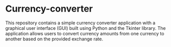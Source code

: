 # Currency-converter
This repository contains a simple currency converter application with a graphical user interface (GUI) built using Python and the Tkinter library. The application allows users to convert currency amounts from one currency to another based on the provided exchange rate.

